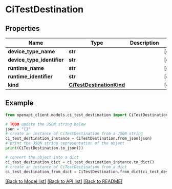 # CiTestDestination


## Properties

Name | Type | Description | Notes
------------ | ------------- | ------------- | -------------
**device_type_name** | **str** |  | [optional] 
**device_type_identifier** | **str** |  | [optional] 
**runtime_name** | **str** |  | [optional] 
**runtime_identifier** | **str** |  | [optional] 
**kind** | [**CiTestDestinationKind**](CiTestDestinationKind.md) |  | [optional] 

## Example

```python
from openapi_client.models.ci_test_destination import CiTestDestination

# TODO update the JSON string below
json = "{}"
# create an instance of CiTestDestination from a JSON string
ci_test_destination_instance = CiTestDestination.from_json(json)
# print the JSON string representation of the object
print(CiTestDestination.to_json())

# convert the object into a dict
ci_test_destination_dict = ci_test_destination_instance.to_dict()
# create an instance of CiTestDestination from a dict
ci_test_destination_from_dict = CiTestDestination.from_dict(ci_test_destination_dict)
```
[[Back to Model list]](../README.md#documentation-for-models) [[Back to API list]](../README.md#documentation-for-api-endpoints) [[Back to README]](../README.md)


